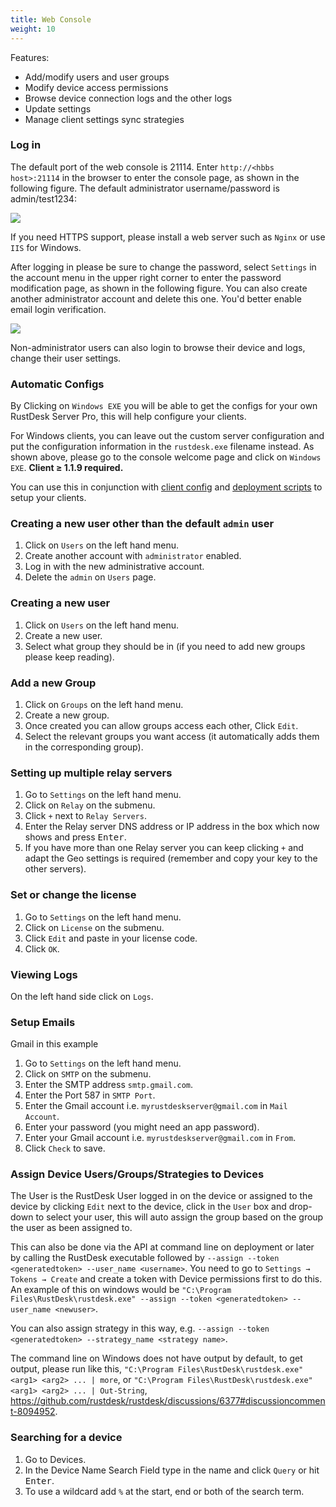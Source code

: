 ```yaml
---
title: Web Console
weight: 10
---
```


Features:

- Add/modify users and user groups
- Modify device access permissions
- Browse device connection logs and the other logs
- Update settings
- Manage client settings sync strategies

### Log in

The default port of the web console is 21114. Enter `http://<hbbs host>:21114` in the browser to enter the console page, as shown in the following figure. The default administrator username/password is admin/test1234:

![](/docs/en/self-host/rustdesk-server-pro/console/images/console-login.png)

If you need HTTPS support, please install a web server such as `Nginx` or use `IIS` for Windows.

After logging in please be sure to change the password, select `Settings` in the account menu in the upper right corner to enter the password modification page, as shown in the following figure. You can also create another administrator account and delete this one. You'd better enable email login verification.

<a name=console-home></a>
![](/docs/en/self-host/rustdesk-server-pro/console/images/console-home.png?v2)

Non-administrator users can also login to browse their device and logs, change their user settings.

### Automatic Configs
By Clicking on `Windows EXE` you will be able to get the configs for your own RustDesk Server Pro, this will help configure your clients.

For Windows clients, you can leave out the custom server configuration and put the configuration information in the `rustdesk.exe` filename instead. As shown above, please go to the console welcome page and click on `Windows EXE`. **Client ≥ 1.1.9 required.**

You can use this in conjunction with [client config](https://rustdesk.com/docs/en/self-host/client-configuration/) and [deployment scripts](https://rustdesk.com/docs/en/self-host/client-deployment/) to setup your clients.

### Creating a new user other than the default `admin` user
1. Click on `Users` on the left hand menu.
2. Create another account with `administrator` enabled.
3. Log in with the new administrative account.
4. Delete the `admin` on `Users` page.

### Creating a new user
1. Click on `Users` on the left hand menu.
2. Create a new user.
3. Select what group they should be in (if you need to add new groups please keep reading).

### Add a new Group
1. Click on `Groups` on the left hand menu.
2. Create a new group.
3. Once created you can allow groups access each other, Click `Edit`.
4. Select the relevant groups you want access (it automatically adds them in the corresponding group).

### Setting up multiple relay servers
1. Go to `Settings` on the left hand menu.
2. Click on `Relay` on the submenu.
3. Click `+` next to `Relay Servers`.
4. Enter the Relay server DNS address or IP address in the box which now shows and press <kbd>Enter</kbd>.
5. If you have more than one Relay server you can keep clicking `+` and adapt the Geo settings is required (remember and copy your key to the other servers).

### Set or change the license
1. Go to `Settings` on the left hand menu.
2. Click on `License` on the submenu.
3. Click `Edit` and paste in your license code.
4. Click `OK`.

### Viewing Logs
On the left hand side click on `Logs`.

### Setup Emails
Gmail in this example

1. Go to `Settings` on the left hand menu.
2. Click on `SMTP` on the submenu.
3. Enter the SMTP address `smtp.gmail.com`.
4. Enter the Port 587 in `SMTP Port`.
5. Enter the Gmail account i.e. `myrustdeskserver@gmail.com` in `Mail Account`.
6. Enter your password (you might need an app password).
7. Enter your Gmail account i.e. `myrustdeskserver@gmail.com` in `From`.
8. Click `Check` to save.

### Assign Device Users/Groups/Strategies to Devices
The User is the RustDesk User logged in on the device or assigned to the device by clicking `Edit` next to the device, click in the `User` box and drop-down to select your user, this will auto assign the group based on the group the user as been assigned to.

This can also be done via the API at command line on deployment or later by calling the RustDesk executable followed by `--assign --token <generatedtoken> --user_name <username>`. You need to go to `Settings → Tokens → Create` and create a token with Device permissions first to do this. An example of this on windows would be `"C:\Program Files\RustDesk\rustdesk.exe" --assign --token <generatedtoken> --user_name <newuser>`.

You can also assign strategy in this way, e.g. `--assign --token <generatedtoken> --strategy_name <strategy name>`.

The command line on Windows does not have output by default, to get output, please run like this, `"C:\Program Files\RustDesk\rustdesk.exe" <arg1> <arg2> ... | more`, or `"C:\Program Files\RustDesk\rustdesk.exe" <arg1> <arg2> ... | Out-String`, https://github.com/rustdesk/rustdesk/discussions/6377#discussioncomment-8094952.

### Searching for a device
1. Go to Devices.
2. In the Device Name Search Field type in the name and click `Query` or hit <kbd>Enter</kbd>.
3. To use a wildcard add `%` at the start, end or both of the search term.
